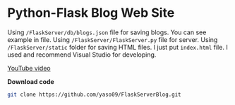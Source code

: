 # Python-Flask Blog Web Site

Using `/FlaskServer/db/blogs.json` file for saving blogs. You can see example in file. Using `/FlaskServer/FlaskServer.py` file for server. Using `/FlaskServer/static` folder for saving HTML files. I just put `index.html` file. I used and recommend Visual Studio for developing.

<a href="https://youtu.be/qV7aNpNvvDc">YouTube video</a>

**Download code**

```bash
git clone https://github.com/yaso09/FlaskServerBlog.git
```
